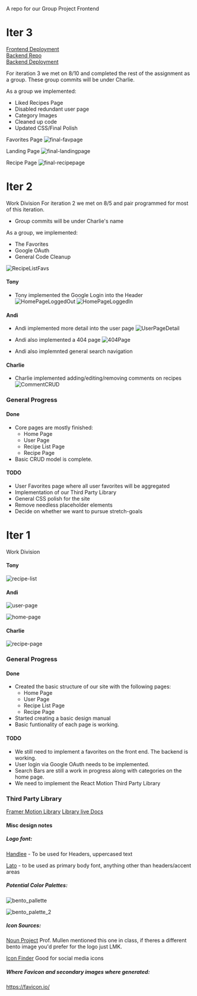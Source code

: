 A repo for our Group Project Frontend

# Iter 3

[Frontend Deployment](https://codemaineia-summer2023-fe.uc.r.appspot.com/) \
[Backend Repo](https://github.khoury.northeastern.edu/NEU-CS5610-SU23/CodeMaineia-Summer2023-Backend) \
[Backend Deployment](https://codemaineia-summer2023-backend.uc.r.appspot.com/api/v1/recipes/)

For iteration 3 we met on 8/10 and completed the rest of the assignment as a group.
These group commits will be under Charlie.

As a group we implemented:
* Liked Recipes Page
* Disabled redundant user page
* Category Images 
* Cleaned up code
* Updated CSS/Final Polish

Favorites Page
![final-favpage](https://media.github.khoury.northeastern.edu/user/11233/files/0012a376-1a61-4dda-ada7-9c3d3fc6576b)

Landing Page
![final-landingpage](https://media.github.khoury.northeastern.edu/user/11233/files/ce81b6bc-efc1-4da5-b59a-21c161d32273)

Recipe Page
![final-recipepage](https://media.github.khoury.northeastern.edu/user/11233/files/6b20a381-643b-4227-a5b1-b5b6b5c7e167)



# Iter 2


Work Division
For iteration 2 we met on 8/5 and pair programmed for most of this iteration.
* Group commits will be under Charlie's name

As a group, we implemented:
* The Favorites 
* Google OAuth
* General Code Cleanup

![RecipeListFavs](https://media.github.khoury.northeastern.edu/user/11233/files/4a154016-ec27-4435-b4f4-e5b21aaf036b)


#### Tony
* Tony implemented the Google Login into the Header
![HomePageLoggedOut](https://media.github.khoury.northeastern.edu/user/11233/files/78bae7c7-a003-4d33-9ef5-e5d350de5e24)
![HomePageLoggedIn](https://media.github.khoury.northeastern.edu/user/11233/files/3fa11bdc-5a17-4a40-bbc7-fcc7448ab320)


#### Andi
* Andi implemented more detail into the user page
![UserPageDetail](https://media.github.khoury.northeastern.edu/user/11233/files/65a49612-657b-42ba-b6a6-6627d138f383)

* Andi also implemented a 404 page
![404Page](https://media.github.khoury.northeastern.edu/user/11233/files/95216431-d73b-4216-8aa1-10a47ffd70af)

* Andi also implemnted general search navigation

#### Charlie
* Charlie implemented adding/editing/removing comments on recipes
![CommentCRUD](https://media.github.khoury.northeastern.edu/user/11233/files/cad4c0b4-3e04-4e1f-9f58-29b7710a7b17)


### General Progress

#### Done
* Core pages are mostly finished:
  * Home Page
  * User Page
  * Recipe List Page
  * Recipe Page
* Basic CRUD model is complete.

#### TODO
* User Favorites page where all user favorites will be aggregated
* Implementation of our Third Party Library
* General CSS polish for the site
* Remove needless placeholder elements
* Decide on whether we want to pursue stretch-goals

# Iter 1

Work Division

#### Tony
![recipe-list](https://media.github.khoury.northeastern.edu/user/11233/files/f0d6591c-d5ac-4297-b903-70e75b88369d)
#### Andi
![user-page](https://media.github.khoury.northeastern.edu/user/11233/files/46223c3f-e6be-4f97-824e-4734df051a2f)

![home-page](https://media.github.khoury.northeastern.edu/user/11233/files/cb13fc91-9379-40ed-b3d4-dd4a43f9ca75)

#### Charlie
![recipe-page](https://media.github.khoury.northeastern.edu/user/11233/files/593b2311-0501-41e0-8e6a-49a9f917f950)



### General Progress

#### Done
* Created the basic structure of our site with the following pages:
  * Home Page
  * User Page
  * Recipe List Page
  * Recipe Page
* Started creating a basic design manual
* Basic funtionality of each page is working.

#### TODO
* We still need to implement a favorites on the front end. The backend is working.
* User login via Google OAuth needs to be implemented.
* Search Bars are still a work in progress along with categories on the home page.
* We need to implement the React Motion Third Party Library



### Third Party Library

[Framer Motion Library](https://github.com/framer/motion)
[Library live Docs](https://www.framer.com/motion/)

#### Misc design notes

##### Logo font:

[Handlee](https://fonts.google.com/specimen/Handlee?preview.text=BENTO&preview.text_type=custom&query=handlee) - To be used for Headers, uppercased text

[Lato](https://fonts.google.com/specimen/Lato) - to be used as primary body font, anything other than headers/accent areas

##### Potential Color Palettes:
![bento_pallette](https://media.github.khoury.northeastern.edu/user/12000/files/bd67d37f-a01d-486d-8aad-47671d78d48b)

![bento_palette_2](https://media.github.khoury.northeastern.edu/user/12000/files/598284c9-76ac-4b9b-ad14-900032cff622)

##### Icon Sources:
[Noun Project](https://thenounproject.com/) Prof. Mullen mentioned this one in class, if theres a different bento image you'd prefer for the logo just LMK.

[Icon Finder](https://www.iconfinder.com/) Good for social media icons

##### Where Favicon and secondary images where generated:
https://favicon.io/
